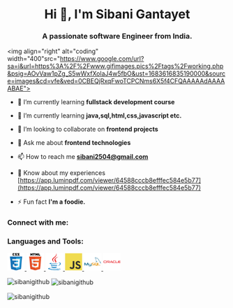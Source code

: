 <h1 align="center">Hi 👋, I'm Sibani Gantayet</h1>
<h3 align="center">A passionate software Engineer from India.</h3>

<img align="right" alt="coding" width="400"src="https://www.google.com/url?sa=i&url=https%3A%2F%2Fwww.gifimages.pics%2Ftags%2Fworking.php&psig=AOvVaw1pZg_S5wWxfXolaJ4w5fbO&ust=1683616835190000&source=images&cd=vfe&ved=0CBEQjRxqFwoTCPCNms6X5f4CFQAAAAAdAAAAABAE">

- 🔭 I’m currently learning **fullstack development course**

- 🌱 I’m currently learning **java,sql,html,css,javascript etc.**

- 👯 I’m looking to collaborate on **frontend projects**

- 💬 Ask me about **frontend technologies**

- 📫 How to reach me **sibani2504@gmail.com**

- 📄 Know about my experiences [https://app.luminpdf.com/viewer/64588cccb8efffec584e5b77](https://app.luminpdf.com/viewer/64588cccb8efffec584e5b77)

- ⚡ Fun fact **I'm a foodie.**

<h3 align="left">Connect with me:</h3>
<p align="left">
</p>

<h3 align="left">Languages and Tools:</h3>
<p align="left"> <a href="https://www.w3schools.com/css/" target="_blank" rel="noreferrer"> <img src="https://raw.githubusercontent.com/devicons/devicon/master/icons/css3/css3-original-wordmark.svg" alt="css3" width="40" height="40"/> </a> <a href="https://www.w3.org/html/" target="_blank" rel="noreferrer"> <img src="https://raw.githubusercontent.com/devicons/devicon/master/icons/html5/html5-original-wordmark.svg" alt="html5" width="40" height="40"/> </a> <a href="https://www.java.com" target="_blank" rel="noreferrer"> <img src="https://raw.githubusercontent.com/devicons/devicon/master/icons/java/java-original.svg" alt="java" width="40" height="40"/> </a> <a href="https://developer.mozilla.org/en-US/docs/Web/JavaScript" target="_blank" rel="noreferrer"> <img src="https://raw.githubusercontent.com/devicons/devicon/master/icons/javascript/javascript-original.svg" alt="javascript" width="40" height="40"/> </a> <a href="https://www.mysql.com/" target="_blank" rel="noreferrer"> <img src="https://raw.githubusercontent.com/devicons/devicon/master/icons/mysql/mysql-original-wordmark.svg" alt="mysql" width="40" height="40"/> </a> <a href="https://www.oracle.com/" target="_blank" rel="noreferrer"> <img src="https://raw.githubusercontent.com/devicons/devicon/master/icons/oracle/oracle-original.svg" alt="oracle" width="40" height="40"/> </a> </p>

<p><img align="left" src="https://github-readme-stats.vercel.app/api/top-langs?username=sibanigithub&show_icons=true&locale=en&layout=compact" alt="sibanigithub" /></p>

<p>&nbsp;<img align="center" src="https://github-readme-stats.vercel.app/api?username=sibanigithub&show_icons=true&locale=en" alt="sibanigithub" /></p>

<p><img align="center" src="https://github-readme-streak-stats.herokuapp.com/?user=sibanigithub&" alt="sibanigithub" /></p>
